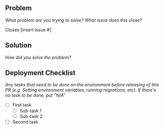 ## Problem

_What problem are you trying to solve? What issue does this close?_

Closes [insert issue #]

## Solution

_How did you solve the problem?_

## Deployment Checklist

_Any tasks that need to be done on the environment before releasing of this PR (e.g. Setting environment variables, running migrations, etc). If there's no task to be done, put "N/A"_

- [ ] First task
  - [ ] Sub-task 1
  - [ ] Sub-task 2
- [ ] Second task
